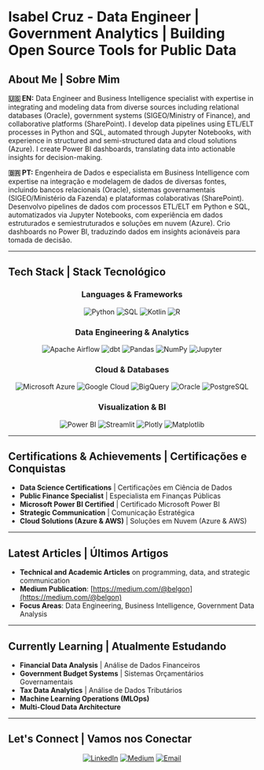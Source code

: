 # Isabel Cruz - Data Engineer | Government Analytics | Building Open Source Tools for Public Data

## About Me | Sobre Mim

**🇺🇸 EN:** Data Engineer and Business Intelligence specialist with expertise in integrating and modeling data from diverse sources including relational databases (Oracle), government systems (SIGEO/Ministry of Finance), and collaborative platforms (SharePoint). I develop data pipelines using ETL/ELT processes in Python and SQL, automated through Jupyter Notebooks, with experience in structured and semi-structured data and cloud solutions (Azure). I create Power BI dashboards, translating data into actionable insights for decision-making.

**🇧🇷 PT:** Engenheira de Dados e especialista em Business Intelligence com expertise na integração e modelagem de dados de diversas fontes, incluindo bancos relacionais (Oracle), sistemas governamentais (SIGEO/Ministério da Fazenda) e plataformas colaborativas (SharePoint). Desenvolvo pipelines de dados com processos ETL/ELT em Python e SQL, automatizados via Jupyter Notebooks, com experiência em dados estruturados e semiestruturados e soluções em nuvem (Azure). Crio dashboards no Power BI, traduzindo dados em insights acionáveis para tomada de decisão.

---

## Tech Stack | Stack Tecnológico

<div align="center">

### Languages & Frameworks
![Python](https://img.shields.io/badge/Python-3776AB?style=for-the-badge&logo=python&logoColor=white)
![SQL](https://img.shields.io/badge/SQL-336791?style=for-the-badge&logo=postgresql&logoColor=white)
![Kotlin](https://img.shields.io/badge/Kotlin-7F52FF?style=for-the-badge&logo=kotlin&logoColor=white)
![R](https://img.shields.io/badge/R-276DC3?style=for-the-badge&logo=r&logoColor=white)

### Data Engineering & Analytics
![Apache Airflow](https://img.shields.io/badge/Apache%20Airflow-017CEE?style=for-the-badge&logo=Apache%20Airflow&logoColor=white)
![dbt](https://img.shields.io/badge/dbt-FF694B?style=for-the-badge&logo=dbt&logoColor=white)
![Pandas](https://img.shields.io/badge/pandas-150458?style=for-the-badge&logo=pandas&logoColor=white)
![NumPy](https://img.shields.io/badge/numpy-013243?style=for-the-badge&logo=numpy&logoColor=white)
![Jupyter](https://img.shields.io/badge/Jupyter-F37626?style=for-the-badge&logo=Jupyter&logoColor=white)

### Cloud & Databases
![Microsoft Azure](https://img.shields.io/badge/Microsoft%20Azure-0078D4?style=for-the-badge&logo=microsoft-azure&logoColor=white)
![Google Cloud](https://img.shields.io/badge/Google%20Cloud-4285F4?style=for-the-badge&logo=google-cloud&logoColor=white)
![BigQuery](https://img.shields.io/badge/BigQuery-669DF6?style=for-the-badge&logo=google-cloud&logoColor=white)
![Oracle](https://img.shields.io/badge/Oracle-F80000?style=for-the-badge&logo=oracle&logoColor=white)
![PostgreSQL](https://img.shields.io/badge/PostgreSQL-336791?style=for-the-badge&logo=postgresql&logoColor=white)

### Visualization & BI
![Power BI](https://img.shields.io/badge/Power%20BI-F2C811?style=for-the-badge&logo=power-bi&logoColor=black)
![Streamlit](https://img.shields.io/badge/Streamlit-FF4B4B?style=for-the-badge&logo=streamlit&logoColor=white)
![Plotly](https://img.shields.io/badge/Plotly-3F4F75?style=for-the-badge&logo=plotly&logoColor=white)
![Matplotlib](https://img.shields.io/badge/Matplotlib-11557C?style=for-the-badge&logo=plotly&logoColor=white)

</div>

---

## Certifications & Achievements | Certificações e Conquistas

- **Data Science Certifications** | Certificações em Ciência de Dados
- **Public Finance Specialist** | Especialista em Finanças Públicas
- **Microsoft Power BI Certified** | Certificado Microsoft Power BI
- **Strategic Communication** | Comunicação Estratégica
- **Cloud Solutions (Azure & AWS)** | Soluções em Nuvem (Azure & AWS)

---

## Latest Articles | Últimos Artigos

- **Technical and Academic Articles** on programming, data, and strategic communication
- **Medium Publication**: [https://medium.com/@belgon](https://medium.com/@belgon)
- **Focus Areas**: Data Engineering, Business Intelligence, Government Data Analysis

---

## Currently Learning | Atualmente Estudando

- **Financial Data Analysis** | Análise de Dados Financeiros
- **Government Budget Systems** | Sistemas Orçamentários Governamentais  
- **Tax Data Analytics** | Análise de Dados Tributários
- **Machine Learning Operations (MLOps)**
- **Multi-Cloud Data Architecture**

---

## Let's Connect | Vamos nos Conectar

<div align="center">

[![LinkedIn](https://img.shields.io/badge/LinkedIn-0077B5?style=for-the-badge&logo=linkedin&logoColor=white)](https://www.linkedin.com/in/belcruz)
[![Medium](https://img.shields.io/badge/Medium-12100E?style=for-the-badge&logo=medium&logoColor=white)](https://medium.com/@belgon)
[![Email](https://img.shields.io/badge/Gmail-D14836?style=for-the-badge&logo=gmail&logoColor=white)](mailto:isabel.gon.adm@gmail.com)

</div>
